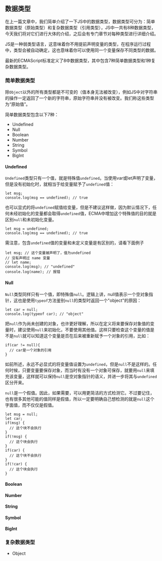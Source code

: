 ## 数据类型
在上一篇文章中，我们简单介绍了一下JS中的数据类型，数据类型可分为：简单数据类型（原始类型）和复杂数据类型（引用类型），JS中一共有8种数据类型，今天我们将对它们进行大体的介绍，之后会有专门章节对每种类型进行详细介绍。

JS是一种弱类型语言，这意味着你不用提前声明变量的类型，在程序运行过程中，类型会被自动确定，这也意味着你可以使用同一个变量保存不同类型的数据。

最新的ECMAScript标准定义了8中数据类型，其中包含7种简单数据类型和1种复杂数据类型。

### 简单数据类型

除`Object`以外的所有类型都是不可变的（值本身无法被改变），例如JS中对字符串的操作一定返回了一个新的字符串，原始字符串并没有被改变。我们称这些类型为“原始值”。

简单数据类型包含以下7种：
* Undefined
* Null
* Boolean
* Number
* String
* Symbol
* BigInt

#### Undefined

`Undefined`类型只有一个值，就是特殊值`undefined`。当使用var或let声明了变量，但是没有初始化时，就相当于给变量赋予了`undefined`值：
```
let msg;
console.log(msg == undefined); // true
```
也可以显式的将`undefined`赋值给变量，但是不建议这样做，因为默认情况下，任何未经初始化的变量都会取得`undefined`值，ECMA中增加这个特殊值的目的就是区别`null`和未初始化变量。
```
let msg = undefined;
console.log(msg == undefined); // true
```
需注意，包含`undefined`值的变量和未定义变量是有区别的，请看下面例子
```
let msg; // 这个变量被声明了，值为undefined
// 没有声明过 name 变量
// let name;
console.log(msg); // "undefined"
console.log(name); // 报错
```
#### Null
`Null`类型同样只有一个值，即特殊值`null`。逻辑上讲，null值表示一个空对象指针，这也是使用`typeof`方法鉴别`null`的类型时返回一个"object"的原因：
```
let car = null;
console.log(typeof car); // "object"
```
把`null`作为尚未创建的对象，也许更好理解，所以在定义将来要保存对象值的变量时，建议使用`null`来初始化，不要使用其他值。这样只要检查这个变量的值是不是`null`就可以知道这个变量是否在后来被重新赋予一个对象的引用，比如：
```
if(car != null){
  // car是一个对象的引用
}
```
如前所述，永远不必显式的将变量值设置为`undefined`，但是`null`不是这样的。任何时候，只要变量要保存对象，而当时有没有一个对象可保存，就要用`null`来填充该变量，这样就可以保持`null`是空对象指针的语义，并进一步将其与`undefined`区分开来。

`null`是一个假值。因此，如果需要，可以用更简洁的方式检测它。不过要记住，也有很多其他可能的值同样是假值，所以一定要明确自己想检测的就是`null`这个字面值，而不仅仅是假值。
```
let msg = null;
let car;
if(msg) {
  // 这个块不会执行
}
if(!msg) {
  // 这个块会执行
}
if(car) {
  // 这个块不会执行
}
if(!car) {
  // 这个块会执行
}
```
#### Boolean
#### Number
#### String
#### Symbol
#### BigInt
### 复杂数据类型
* Object